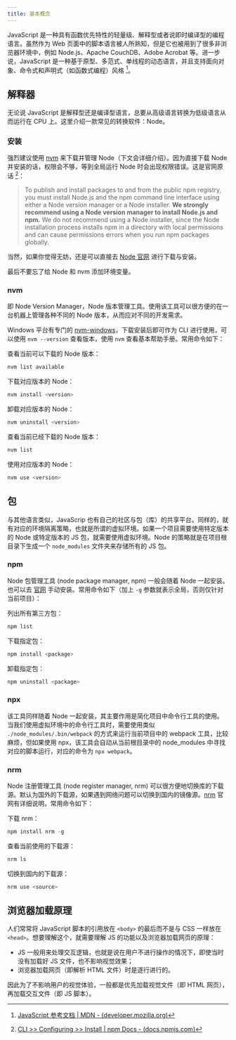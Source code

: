 ```yaml
---
title: 基本概念
---
```


JavaScript 是一种具有函数优先特性的轻量级、解释型或者说即时编译型的编程语言。虽然作为 Web 页面中的脚本语言被人所熟知，但是它也被用到了很多非浏览器环境中，例如 Node.js、Apache CouchDB、Adobe Acrobat 等。进一步说，JavaScript 是一种基于原型、多范式、单线程的动态语言，并且支持面向对象、命令式和声明式（如函数式编程）风格 [^MDN]。

[^MDN]: [JavaScript 参考文档 | MDN - (developer.mozilla.org)](https://developer.mozilla.org/zh-CN/docs/Web/JavaScript)

## 解释器

无论说 JavaScript 是解释型还是编译型语言，总要从高级语言转换为低级语言从而运行在 CPU 上。这里介绍一款常见的转换软件：Node。

### 安装

强烈建议使用 [nvm](#nvm) 来下载并管理 Node（下文会详细介绍）。因为直接下载 Node 并安装的话，权限会不够，等到全局运行 Node 时会出现权限错误。这是官网原话 [^des]：

[^des]: [CLI >> Configuring >> Install | npm Docs - (docs.npmjs.com)](https://docs.npmjs.com/cli/v11/configuring-npm/install#description)

> To publish and install packages to and from the public npm registry, you must install Node.js and the npm command line interface using either a Node version manager or a Node installer. **We strongly recommend using a Node version manager to install Node.js and npm.** We do not recommend using a Node installer, since the Node installation process installs npm in a directory with local permissions and can cause permissions errors when you run npm packages globally.

当然，如果你觉得无妨，还是可以直接去 [Node 官网](https://nodejs.org/zh-cn) 进行下载与安装。

最后不要忘了给 Node 和 nvm 添加环境变量。

### nvm

即 Node Version Manager，Node 版本管理工具。使用该工具可以很方便的在一台机器上管理各种不同的 Node 版本，从而应对不同的开发需求。

Windows 平台有专门的 [nvm-windows](https://github.com/coreybutler/nvm-windows)，下载安装后即可作为 CLI 进行使用，可以使用 `nvm --version` 查看版本，使用 `nvm` 查看基本帮助手册。常用命令如下：

查看当前可以下载的 Node 版本：

```bash
nvm list available
```

下载对应版本的 Node：

```bash
nvm install <version>
```

卸载对应版本的 Node：

```bash
nvm uninstall <version>
```

查看当前已经下载的 Node 版本：

```bash
nvm list
```

使用对应版本的 Node：

```bash
nvm use <version>
```

## 包

与其他语言类似，JavaScrip 也有自己的社区与包（库）的共享平台。同样的，就有对应的环境隔离策略，也就是所谓的虚拟环境。如果一个项目需要使用特定版本的 Node 或特定版本的 JS 包，就需要使用虚拟环境。Node 的策略就是在项目根目录下生成一个 `node_modules` 文件夹来存储所有的 JS 包。

### npm

Node 包管理工具 (node package manager, npm) 一般会随着 Node 一起安装。也可以去 [官网](https://github.com/npm/cli) 手动安装。常用命令如下（加上 `-g` 参数就表示全局，否则仅针对当前项目）：

列出所有第三方包：

```bash
npm list
```

下载指定包：

```bash
npm install <package>
```

卸载指定包：

```bash
npm uninstall <package>
```

### npx

该工具同样随着 Node 一起安装，其主要作用是简化项目中命令行工具的使用。当我们使用虚拟环境中的命令行工具时，需要使用类似 `./node_modules/.bin/webpack` 的方式来运行当前项目中的 webpack 工具，比较麻烦，但如果使用 npx，该工具会自动从当前根目录中的 node_modules 中寻找对应的脚本运行，对应的命令为 `npx webpack`。

### nrm

Node 注册管理工具 (node register manager, nrm) 可以很方便地切换库的下载源。默认为国外的下载源，如果遇到网络问题可以切换到国内的镜像源。[nrm](https://github.com/Pana/nrm) 官网有详细说明，常用命令如下：

下载 nrm：

```python
npm install nrm -g
```

查看当前使用的下载源：

```bash
nrm ls
```

切换到国内的下载源：

```bash
nrm use <source>
```

## 浏览器加载原理

人们常常将 JavaScript 脚本的引用放在 `<body>` 的最后而不是与 CSS 一样放在 `<head>`。想要理解这个，就需要理解 JS 的功能以及浏览器加载网页的原理：

- JS 一般用来处理交互逻辑，也就是说在用户不进行操作的情况下，即使当时没有加载好 JS 文件，也不影响视觉效果；
- 浏览器加载网页（即解析 HTML 文件）时是逐行进行的。

因此为了不影响用户的视觉体验，一般都是优先加载视觉文件（即 HTML 网页），再加载交互文件（即 JS 脚本）。

